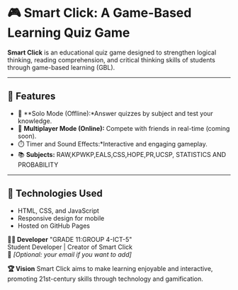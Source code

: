 # 🎮 Smart Click: A Game-Based Learning Quiz Game

**Smart Click** is an educational quiz game designed to strengthen logical thinking, reading comprehension, and critical thinking skills of students through game-based learning (GBL).

---

## 🚀 Features
- 🎯 **Solo Mode (Offline):*Answer quizzes by subject and test your knowledge.  
- 👥 **Multiplayer Mode (Online):** Compete with friends in real-time (coming soon).  
- ⏱️ Timer and Sound Effects:*Interactive and engaging gameplay.  
- 📚 **Subjects:** RAW,KPWKP,EALS,CSS,HOPE,PR,UCSP, STATISTICS AND PROBABILITY 

---

## 🧩 Technologies Used
- HTML, CSS, and JavaScript  
- Responsive design for mobile  
- Hosted on GitHub Pages  


**👨‍💻 Developer**
"GRADE 11:GROUP 4-ICT-5"  
Student Developer | Creator of Smart Click  
📧 *[Optional: your email if you want to add]*


 **🏆 Vision**
Smart Click aims to make learning enjoyable and interactive, promoting 21st-century skills through technology and gamification.
